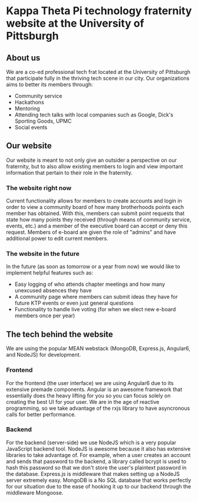 # Kappa Theta Pi technology fraternity website at the University of Pittsburgh

## About us
We are a co-ed professional tech frat located at the University of Pittsburgh that participate fully in the thriving tech scene in our city. Our organizations aims to better its members through:
* Community service
* Hackathons
* Mentoring
* Attending tech talks with local companies such as Google, Dick's Sporting Goods, UPMC
* Social events 

## Our website
Our website is meant to not only give an outsider a perspective on our fraternity, but to also allow existing members to login and view important information that pertain to their role in the fraternity. 

### The website right now
Current functionality allows for members to create accounts and login in order to view a community board of how many brotherhoods points each member has obtained. With this, members can submit point requests that state how many points they received (through means of community service, events, etc.) and a member of the executive board can accept or deny this request. Members of e-board are given the role of "admins" and have additional power to edit current members.

### The website in the future
In the future (as soon as tomorrow or a year from now) we would like to implement helpful features such as:
* Easy logging of who attends chapter meetings and how many unexcused absences they have
* A community page where members can submit ideas they have for future KTP events or even just general questions
* Functionality to handle live voting (for when we elect new e-board members once per year)

## The tech behind the website
We are using the popular MEAN webstack (MongoDB, Express.js, Angular6, and NodeJS) for development.

### Frontend
For the frontend (the user interface) we are using Angular6 due to its extensive premade components. Angular is an awesome framework that essentially does the heavy lifting for you so you can focus solely on creating the best UI for your user. We are in the age of reactive programming, so we take advantage of the rxjs library to have asyncronous calls for better performance.

### Backend
For the backend (server-side) we use NodeJS which is a very popular JavaScript backend tool. NodeJS is awesome because it also has extensive libraries to take advantage of. For example, when a user creates an account and sends that password to the backend, a library called bcrypt is used to hash this password so that we don't store the user's plaintext password in the database. Express.js is middleware that makes setting up a NodeJS server extremely easy. MongoDB is a No SQL database that works perfectly for our situation due to the ease of hooking it up to our backend through the middleware Mongoose.


